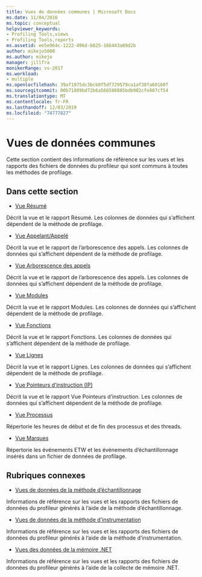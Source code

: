 ```yaml
---
title: Vues de données communes | Microsoft Docs
ms.date: 11/04/2016
ms.topic: conceptual
helpviewer_keywords:
- Profiling Tools,views
- Profiling Tools,reports
ms.assetid: ee5e964c-1222-496d-b825-166443a89d2b
author: mikejo5000
ms.author: mikejo
manager: jillfra
monikerRange: vs-2017
ms.workload:
- multiple
ms.openlocfilehash: 39af1975dc3bcb0f5df729579ca1af38fa60160f
ms.sourcegitcommit: 00b71889bd72b6a566586885bdb982cfe807cf54
ms.translationtype: MT
ms.contentlocale: fr-FR
ms.lasthandoff: 12/03/2019
ms.locfileid: "74777827"
---
```

# <a name="common-data-views"></a>Vues de données communes
Cette section contient des informations de référence sur les vues et les rapports des fichiers de données du profileur qui sont communs à toutes les méthodes de profilage.

## <a name="in-this-section"></a>Dans cette section
- [Vue Résumé](../profiling/summary-view.md)

 Décrit la vue et le rapport Résumé. Les colonnes de données qui s’affichent dépendent de la méthode de profilage.

- [Vue Appelant/Appelé](../profiling/caller-callee-view.md)

 Décrit la vue et le rapport de l’arborescence des appels. Les colonnes de données qui s’affichent dépendent de la méthode de profilage.

- [Vue Arborescence des appels](../profiling/call-tree-view.md)

 Décrit la vue et le rapport de l’arborescence des appels. Les colonnes de données qui s’affichent dépendent de la méthode de profilage.

- [Vue Modules](../profiling/modules-view.md)

 Décrit la vue et le rapport Modules. Les colonnes de données qui s’affichent dépendent de la méthode de profilage.

- [Vue Fonctions](../profiling/functions-view.md)

 Décrit la vue et le rapport Fonctions. Les colonnes de données qui s’affichent dépendent de la méthode de profilage.

- [Vue Lignes](../profiling/lines-view.md)

 Décrit la vue et le rapport Lignes. Les colonnes de données qui s’affichent dépendent de la méthode de profilage.

- [Vue Pointeurs d’instruction (IP)](../profiling/instruction-pointers-ips-view.md)

 Décrit la vue et le rapport Vue Pointeurs d’instruction. Les colonnes de données qui s’affichent dépendent de la méthode de profilage.

- [Vue Processus](../profiling/process-view.md)

 Répertorie les heures de début et de fin des processus et des threads.

- [Vue Marques](../profiling/marks-view.md)

 Répertorie les événements ETW et les événements d’échantillonnage insérés dans un fichier de données de profilage.

## <a name="related-sections"></a>Rubriques connexes
- [Vues de données de la méthode d’échantillonnage](../profiling/profiler-sampling-method-data-views.md)

 Informations de référence sur les vues et les rapports des fichiers de données du profileur générés à l’aide de la méthode d’échantillonnage.

- [Vues de données de la méthode d'instrumentation](../profiling/instrumentation-method-data-views.md)

 Informations de référence sur les vues et les rapports des fichiers de données du profileur générés à l’aide de la méthode d’instrumentation.

- [Vues des données de la mémoire .NET](../profiling/dotnet-memory-data-views.md)

 Informations de référence sur les vues et les rapports des fichiers de données du profileur générés à l’aide de la collecte de mémoire .NET.
